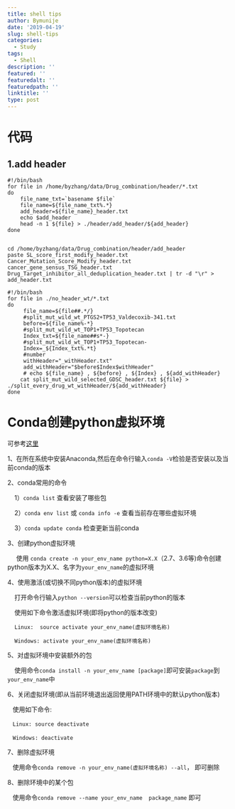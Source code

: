 ```yaml
---
title: shell tips
author: Bymunije
date: '2019-04-19'
slug: shell-tips
categories:
  - Study
tags: 
  - Shell
description: ''
featured: ''
featuredalt: ''
featuredpath: ''
linktitle: ''
type: post
---
```

# 代码
## 1.add header
```
#!/bin/bash
for file in /home/byzhang/data/Drug_combination/header/*.txt
do
	file_name_txt=`basename $file`
	file_name=${file_name_txt%.*}
	add_header=${file_name}_header.txt
	echo $add_header
	head -n 1 ${file} > ./header/add_header/${add_header}
done


cd /home/byzhang/data/Drug_combination/header/add_header
paste SL_score_first_modify_header.txt Cancer_Mutation_Score_Modify_header.txt cancer_gene_sensus_TSG_header.txt Drug_Target_inhibitor_all_deduplication_header.txt | tr -d "\r" > add_header.txt 
```
```
#!/bin/bash
for file in ./no_header_wt/*.txt
do
	 file_name=${file##.*/}
	 #split_mut_wild_wt_PTGS2+TP53_Valdecoxib-341.txt
	 before=${file_name%-*}
	 #split_mut_wild_wt_TOP1+TP53_Topotecan
	 Index_txt=${file_name##s*-}
	 #split_mut_wild_wt_TOP1+TP53_Topotecan-
	 Index=_${Index_txt%.*t}
	 #number
	 withHeader="_withHeader.txt"
	 add_withHeader="$before$Index$withHeader"
	 # echo ${file_name} , ${before} , ${Index} , ${add_withHeader}
	cat split_mut_wild_selected_GDSC_header.txt ${file} > ./split_every_drug_wt_withHeader/${add_withHeader}
done
```
# Conda创建python虚拟环境

 可参考[这里](https://blog.csdn.net/lyy14011305/article/details/59500819)
 
 1、在所在系统中安装Anaconda,然后在命令行输入`conda -V`检验是否安装以及当前conda的版本

2、conda常用的命令

    1）`conda list` 查看安装了哪些包

    2）`conda env list` 或 `conda info -e` 查看当前存在哪些虚拟环境

    3）`conda update conda` 检查更新当前conda

3、创建python虚拟环境

     使用 `conda create -n your_env_name python=X.X`（2.7、3.6等)命令创建python版本为X.X、名字为`your_env_name`的虚拟环境

4、使用激活(或切换不同python版本)的虚拟环境

    打开命令行输入`python --version`可以检查当前python的版本

    使用如下命令激活虚拟环境(即将python的版本改变)

    `Linux:  source activate your_env_name(虚拟环境名称)`

    `Windows: activate your_env_name(虚拟环境名称)`

5、对虚拟环境中安装额外的包

    使用命令`conda install -n your_env_name [package]`即可安装`package`到`your_env_name`中

6、关闭虚拟环境(即从当前环境退出返回使用PATH环境中的默认python版本)

   使用如下命令:

   `Linux: source deactivate`

   `Windows: deactivate`

7、删除虚拟环境

   使用命令`conda remove -n your_env_name(虚拟环境名称) --all`， 即可删除

8、删除环境中的某个包

   使用命令`conda remove --name your_env_name  package_name` 即可


